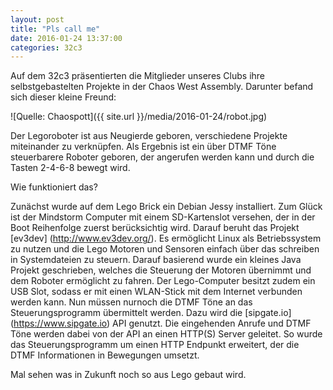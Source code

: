 ```yaml
---
layout: post
title: "Pls call me"
date: 2016-01-24 13:37:00
categories: 32c3
---
```


Auf dem 32c3 präsentierten die Mitglieder unseres Clubs ihre selbstgebastelten Projekte in der Chaos West Assembly.
Darunter befand sich dieser kleine Freund:

![Quelle: Chaospott]({{ site.url }}/media/2016-01-24/robot.jpg)

Der Legoroboter ist aus Neugierde geboren, verschiedene Projekte miteinander zu verknüpfen.
Als Ergebnis ist ein über DTMF Töne steuerbarere Roboter geboren, der angerufen werden kann und durch die Tasten 2-4-6-8 bewegt wird. 

Wie funktioniert das?

Zunächst wurde auf dem Lego Brick ein Debian Jessy installiert. Zum Glück ist der Mindstorm Computer mit einem SD-Kartenslot versehen, der in der Boot Reihenfolge zuerst berücksichtig wird. Darauf beruht das Projekt [ev3dev] (http://www.ev3dev.org/). Es ermöglicht Linux als Betriebssystem zu nutzen und die Lego Motoren und Sensoren einfach über das schreiben in Systemdateien zu steuern. 
Darauf basierend wurde ein kleines Java Projekt geschrieben, welches die Steuerung der Motoren übernimmt und dem Roboter ermöglicht zu fahren.
Der Lego-Computer besitzt zudem ein USB Slot, sodass er mit einen WLAN-Stick mit dem Internet verbunden werden kann.
Nun müssen nurnoch die DTMF Töne an das Steuerungsprogramm übermittelt werden. Dazu wird die [sipgate.io] (https://www.sipgate.io) API genutzt. Die eingehenden Anrufe und DTMF Töne werden dabei von der API an einen HTTP(S) Server geleitet.
So wurde das Steuerungsprogramm um einen HTTP Endpunkt erweitert, der die DTMF Informationen in Bewegungen umsetzt.

Mal sehen was in Zukunft noch so aus Lego gebaut wird. 


